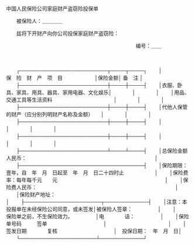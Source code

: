 



中国人民保险公司家庭财产盗窃险投保单



 

　　被保险人：＿＿＿＿

　　兹将下开财产向你公司投保家庭财产盗窃险：

　　　　　　　　　　　　　　　　　 　　　　　　　　编号：＿＿

　　


　　┌────────────────────────┬────┬────┐
　　│　　　　　　 保　险　财　产　项　目　　　　　　 │保险金额│ 备　注 │
　　├────────────────────────┼────┼────┤
　　│衣服、卧具、家具、用具、器具、家用电器、文化娱乐│　　　　│　　　　│
　　│用品、交通工具等生活资料　　　　　　　　　　　　│　　　　│　　　　│
　　├────────────────────────┼────┼────┤
　　│代他人保管的财产（应分别列明财产名称及金额）　　│　　　　│　　　　│
　　├────────────────────────┼────┼────┤
　　│　　　　　　　　　　　　　　　　　　　　　　　　│　　　　│　　　　│
　　├────────────────────────┼────┼────┤
　　│　　　　　　　　　　　　　　　　　　　　　　　　│　　　　│　　　　│
　　├────────────────────────┴────┴────┤
　　│总保险金额人民币：　　　　　　　　　　　　　　　　　　　　　　　　　│
　　├──────────────────────────────────┤
　　│保险期限：壹年，自　年　月　日起至　年　月　日二十四时止　　　　　　│
　　│保险费率：每年每千元　　元　　　　　　　　　　　　　　　　　　　　　│
　　│保险费人民币：　　　　　　　　　　　　　　　　　　　　　　　　　　　│
　　│保险财产地址：　　　　　　　　　　　　　　　　　　　　　　　　　　　│
　　├─────────────────────┬────────────┤
　　│注意：本投报单在未经保险公司同意，或未签发│被保险人签章：　　　　　│
　　│　　　保险单之前，不生保险效力。　　　　　│电　　　　话：　　　　　│
　　│保险单号码　　　签单　　　　　　　　　　　│　　　　　　　　　　　　│
　　│签发日期　　　　复核　　　　　　　　　　　│　投保日期：　年　月　日│
　　└─────────────────────┴────────────┘
　　


　　